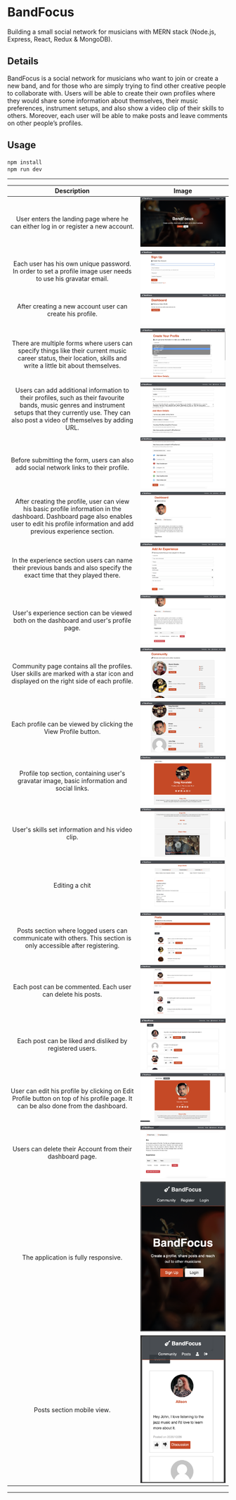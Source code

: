# BandFocus

Building a small social network for musicians with MERN stack (Node.js, Express, React, Redux & MongoDB).

## **Details**

BandFocus is a social network for musicians who want to join or create a new band, and for those who are simply trying to find other creative people to collaborate with. Users will be able to create their own profiles where they would share some information about themselves, their music preferences, instrument setups, and also show a video clip of their skills to others.
Moreover, each user will be able to make posts and leave comments on other people’s profiles.

## Usage

```
npm install
npm run dev
```

---

|                                                                                                Description                                                                                                 |               Image               |
| :--------------------------------------------------------------------------------------------------------------------------------------------------------------------------------------------------------: | :-------------------------------: |
|                                                             User enters the landing page where he can either log in or register a new account.                                                             |      ![signin](images/1.png)      |
|                                                Each user has his own unique password. In order to set a profile image user needs to use his gravatar email.                                                |      ![signin](images/2.png)      |
|                                                                         After creating a new account user can create his profile.                                                                          |      ![signin](images/3.png)      |
|                      There are multiple forms where users can specify things like their current music career status, their location, skills and write a little bit about themselves.                       |      ![signin](images/4.png)      |
| Users can add additional information to their profiles, such as their favourite bands, music genres and instrument setups that they currently use. They can also post a video of themselves by adding URL. |      ![signin](images/5.png)      |
|                                                           Before submitting the form, users can also add social network links to their profile.                                                            |      ![signin](images/6.png)      |
|      After creating the profile, user can view his basic profile information in the dashboard. Dashboard page also enables user to edit his profile information and add previous experience section.       | ![signin](images/dashboard1.png)  |
|                                           In the experience section users can name their previous bands and also specify the exact time that they played there.                                            |     ![signin](images/exp.png)     |
|                                                           User's experience section can be viewed both on the dashboard and user's profile page.                                                           | ![signin](images/dashboard2.png)  |
|                                     Community page contains all the profiles. User skills are marked with a star icon and displayed on the right side of each profile.                                     |      ![signin](images/7.png)      |
|                                                                      Each profile can be viewed by clicking the View Profile button.                                                                       |      ![signin](images/8.png)      |
|                                                         Profile top section, containing user's gravatar image, basic information and social links.                                                         |      ![signin](images/9.png)      |
|                                                                             User's skills set information and his video clip.                                                                              |    ![signin](images/1010.png)     |
|                                                                                               Editing a chit                                                                                               |    ![signin](images/1111.png)     |
|                                              Posts section where logged users can communicate with others. This section is only accessible after registering.                                              |     ![signin](images/10.png)      |
|                                                                        Each post can be commented. Each user can delete his posts.                                                                         |     ![signin](images/11.png)      |
|                                                                          Each post can be liked and disliked by registered users.                                                                          |     ![signin](images/12.png)      |
|                                      User can edit his profile by clicking on Edit Profile button on top of his profile page. It can be also done from the dashboard.                                      |     ![signin](images/15.png)      |
|                                                                         Users can delete their Account from their dashboard page.                                                                          |   ![signin](images/delete.png)    |
|                                                                                    The application is fully responsive.                                                                                    | ![signin](images/responsive1.png) |
|                                                                                         Posts section mobile view.                                                                                         | ![signin](images/responsive2.png) |

---
